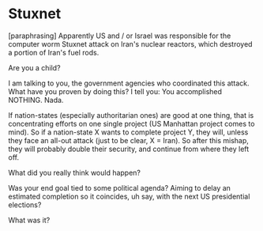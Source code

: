 # Stuxnet

[paraphrasing] Apparently US and / or Israel was responsible for the computer worm Stuxnet attack on Iran's nuclear reactors, which destroyed a portion of Iran's fuel rods.

Are you a child?

I am talking to you, the government agencies who coordinated this attack. What have you proven by doing this? I tell you: You accomplished NOTHING. Nada.

If nation-states (especially authoritarian ones) are good at one thing, that is concentrating efforts on one single project (US Manhattan project comes to mind). So if a nation-state X wants to complete project Y, they will, unless they face an all-out attack (just to be clear, X = Iran). So after this mishap, they will probably double their security, and continue from where they left off.

What did you really think would happen?

Was your end goal tied to some political agenda? Aiming to delay an estimated completion so it coincides, uh say, with the next US presidential elections?

What was it?

